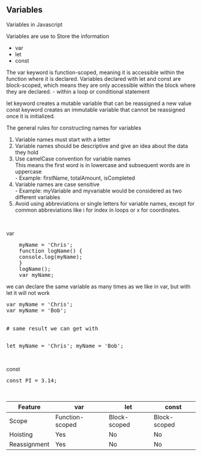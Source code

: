 <h2>Variables</h2>

Variables in Javascript

Variables are use to Store the information

<ul>
    <li>var</li>
    <li>let</li>
    <li>const</li>
</ul>
The var keyword is function-scoped, meaning it is accessible within the function where it is declared. 
Variables declared with let and const are block-scoped, which means they are only accessible within the block where they are declared.
    - within a loop or conditional statement

let keyword creates a mutable variable that can be reassigned a new value
const keyword creates an immutable variable that cannot be reassigned once it is initialized.

<p>
The general rules for constructing names for variables 
</p>
<ol>
    <li>Variable names must start with a letter</li>
    <li>Variable names should be descriptive and give an idea about the data they hold</li>
    <li>Use camelCase convention for variable names</li>
     This means the first word is in lowercase and subsequent words are in uppercase<br>
        - Example: firstName, totalAmount, isCompleted
    <li>Variable names are case sensitive</li>
     - Example: myVariable and myvariable would be considered as two different variables 
    <li>Avoid using abbreviations or single letters for variable names, except for common abbreviations like i for index in loops or x for coordinates.</li>
</ol>
<br />

<p>var</p>
<pre>
    myName = 'Chris';
    function logName() {
    console.log(myName);
    }
    logName();
    var myName;
</pre>
<p>we can declare the same variable as many times as we like in var, but with let it will not work</p>
<pre>
var myName = 'Chris';
var myName = 'Bob';
<br>
# same result we can get with

let myName = 'Chris';
myName = 'Bob';
</pre>
<br>
const
<pre>const PI = 3.14;</pre>
<br />

| Feature	   | var	         | let	         |  const       | 
|--------------|-----------------|---------------|--------------|
| Scope	       | Function-scoped |  Block-scoped |  Block-scoped|
| Hoisting	   | Yes             |  No           |	No          |
| Reassignment | Yes             |	No           |  No          |
